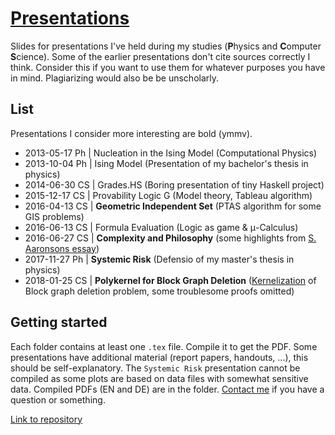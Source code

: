# [Presentations](https://github.com/oerpli/Presentations/)

Slides for presentations I've held during my studies (**P**hysics and **C**omputer **S**cience). Some of the earlier presentations don't cite sources correctly I think. Consider this if you want to use them for whatever purposes you have in mind. Plagiarizing would also be be unscholarly.

## List

Presentations I consider more interesting are bold (ymmv).

* 2013-05-17	 Ph |	Nucleation in the Ising Model (Computational Physics)
* 2013-10-04	 Ph |	Ising Model (Presentation of my bachelor's thesis in physics)
* 2014-06-30	 CS |	Grades.HS (Boring presentation of tiny Haskell project)
* 2015-12-17	 CS |	Provability Logic G (Model theory, Tableau algorithm)
* 2016-04-13	 CS |	**Geometric Independent Set** (PTAS algorithm for some GIS problems)
* 2016-06-13	 CS |	Formula Evaluation (Logic as game & μ-Calculus)
* 2016-06-27	 CS |	**Complexity and Philosophy** (some highlights from [S. Aaronsons essay](http://www.scottaaronson.com/papers/philos.pdf))
* 2017-11-27	 Ph |	**Systemic Risk** (Defensio of my master's thesis in physics)
* 2018-01-25	 CS |	**Polykernel for Block Graph Deletion** ([Kernelization](https://en.wikipedia.org/wiki/Kernelization) of Block graph deletion problem, some troublesome proofs omitted)


## Getting started

Each folder contains at least one `.tex` file. Compile it to get the PDF. Some presentations have additional material (report papers, handouts, ...), this should be self-explanatory. 
The `Systemic Risk` presentation cannot be compiled as some plots are based on data files with somewhat sensitive data. Compiled PDFs (EN and DE) are in the folder. [Contact me](http://twitter.com/oerpli) if you have a question or something. 

[Link to repository](https://github.com/oerpli/Presentations/)
